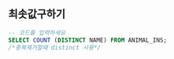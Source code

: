 ## 최솟값구하기

```sql
-- 코드를 입력하세요
SELECT COUNT (DISTINCT NAME) FROM ANIMAL_INS;
/*중복제거할때 distinct 사용*/
```
